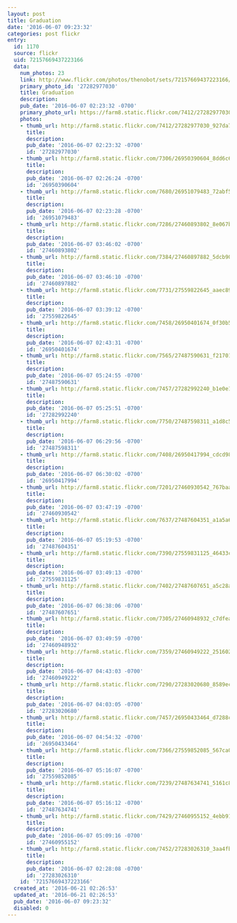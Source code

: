 ```yaml
---
layout: post
title: Graduation
date: '2016-06-07 09:23:32'
categories: post flickr
entry:
  id: 1170
  source: flickr
  uid: 72157669437223166
  data:
    num_photos: 23
    link: http://www.flickr.com/photos/thenobot/sets/72157669437223166/
    primary_photo_id: '27282977030'
    title: Graduation
    description: 
    pub_date: '2016-06-07 02:23:32 -0700'
    primary_photo_url: https://farm8.static.flickr.com/7412/27282977030_927da7d882_m.jpg
    photos:
    - thumb_url: http://farm8.static.flickr.com/7412/27282977030_927da7d882_s.jpg
      title: 
      description: 
      pub_date: '2016-06-07 02:23:32 -0700'
      id: '27282977030'
    - thumb_url: http://farm8.static.flickr.com/7306/26950390604_8dd6c60cfe_s.jpg
      title: 
      description: 
      pub_date: '2016-06-07 02:26:24 -0700'
      id: '26950390604'
    - thumb_url: http://farm8.static.flickr.com/7680/26951079483_72abf55dfa_s.jpg
      title: 
      description: 
      pub_date: '2016-06-07 02:23:28 -0700'
      id: '26951079483'
    - thumb_url: http://farm8.static.flickr.com/7286/27460893802_8e067b0881_s.jpg
      title: 
      description: 
      pub_date: '2016-06-07 03:46:02 -0700'
      id: '27460893802'
    - thumb_url: http://farm8.static.flickr.com/7384/27460897882_5dcb907c1a_s.jpg
      title: 
      description: 
      pub_date: '2016-06-07 03:46:10 -0700'
      id: '27460897882'
    - thumb_url: http://farm8.static.flickr.com/7731/27559822645_aaec894303_s.jpg
      title: 
      description: 
      pub_date: '2016-06-07 03:39:12 -0700'
      id: '27559822645'
    - thumb_url: http://farm8.static.flickr.com/7458/26950401674_0f30b5804d_s.jpg
      title: 
      description: 
      pub_date: '2016-06-07 02:43:31 -0700'
      id: '26950401674'
    - thumb_url: http://farm8.static.flickr.com/7565/27487590631_f217016cde_s.jpg
      title: 
      description: 
      pub_date: '2016-06-07 05:24:55 -0700'
      id: '27487590631'
    - thumb_url: http://farm8.static.flickr.com/7457/27282992240_b1e0e1e185_s.jpg
      title: 
      description: 
      pub_date: '2016-06-07 05:25:51 -0700'
      id: '27282992240'
    - thumb_url: http://farm8.static.flickr.com/7750/27487598311_a1d8c53a03_s.jpg
      title: 
      description: 
      pub_date: '2016-06-07 06:29:56 -0700'
      id: '27487598311'
    - thumb_url: http://farm8.static.flickr.com/7408/26950417994_cdcd98d232_s.jpg
      title: 
      description: 
      pub_date: '2016-06-07 06:30:02 -0700'
      id: '26950417994'
    - thumb_url: http://farm8.static.flickr.com/7201/27460930542_767baa3dc4_s.jpg
      title: 
      description: 
      pub_date: '2016-06-07 03:47:19 -0700'
      id: '27460930542'
    - thumb_url: http://farm8.static.flickr.com/7637/27487604351_a1a5a65a35_s.jpg
      title: 
      description: 
      pub_date: '2016-06-07 05:19:53 -0700'
      id: '27487604351'
    - thumb_url: http://farm8.static.flickr.com/7390/27559831125_46433c7c8e_s.jpg
      title: 
      description: 
      pub_date: '2016-06-07 03:49:13 -0700'
      id: '27559831125'
    - thumb_url: http://farm8.static.flickr.com/7402/27487607651_a5c28af24e_s.jpg
      title: 
      description: 
      pub_date: '2016-06-07 06:38:06 -0700'
      id: '27487607651'
    - thumb_url: http://farm8.static.flickr.com/7305/27460948932_c7dfea5719_s.jpg
      title: 
      description: 
      pub_date: '2016-06-07 03:49:59 -0700'
      id: '27460948932'
    - thumb_url: http://farm8.static.flickr.com/7359/27460949222_251602e0dc_s.jpg
      title: 
      description: 
      pub_date: '2016-06-07 04:43:03 -0700'
      id: '27460949222'
    - thumb_url: http://farm8.static.flickr.com/7290/27283020680_8589ec88fb_s.jpg
      title: 
      description: 
      pub_date: '2016-06-07 04:03:05 -0700'
      id: '27283020680'
    - thumb_url: http://farm8.static.flickr.com/7457/26950433464_d7288c390a_s.jpg
      title: 
      description: 
      pub_date: '2016-06-07 04:54:32 -0700'
      id: '26950433464'
    - thumb_url: http://farm8.static.flickr.com/7366/27559852085_567ca0949c_s.jpg
      title: 
      description: 
      pub_date: '2016-06-07 05:16:07 -0700'
      id: '27559852085'
    - thumb_url: http://farm8.static.flickr.com/7239/27487634741_5161c88890_s.jpg
      title: 
      description: 
      pub_date: '2016-06-07 05:16:12 -0700'
      id: '27487634741'
    - thumb_url: http://farm8.static.flickr.com/7429/27460955152_4ebb91f082_s.jpg
      title: 
      description: 
      pub_date: '2016-06-07 05:09:16 -0700'
      id: '27460955152'
    - thumb_url: http://farm8.static.flickr.com/7452/27283026310_3aa4fbe323_s.jpg
      title: 
      description: 
      pub_date: '2016-06-07 02:28:08 -0700'
      id: '27283026310'
    id: '72157669437223166'
  created_at: '2016-06-21 02:26:53'
  updated_at: '2016-06-21 02:26:53'
  pub_date: '2016-06-07 09:23:32'
  disabled: 0
---
```

